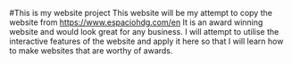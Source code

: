 #This is my website project
This website will be my attempt to copy the website from https://www.espaciohdg.com/en
It is an award winning website and would look great for any business. I will attempt to utilise the interactive features of the website and apply it here so that I will learn how to make websites that are worthy of awards.